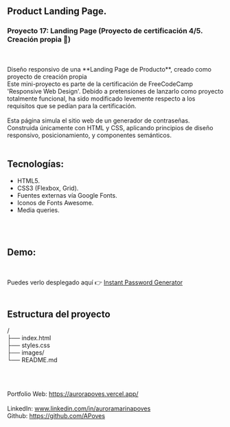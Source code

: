 ## Product Landing Page.
### Proyecto 17: Landing Page (Proyecto de certificación 4/5. Creación propia 🎯)
<br>
<br>
Diseño responsivo de una **Landing Page de Producto**, creado como proyecto de creación propia
<br>
Este mini-proyecto es parte de la certificación de FreeCodeCamp 'Responsive Web Design'.
Debido a pretensiones de lanzarlo como proyecto totalmente funcional, ha sido modificado levemente respecto a los requisitos que se pedían para la certificación.

<br>
<br>
Esta página simula el sitio web de un generador de contraseñas.
<br>
Construida únicamente con HTML y CSS, aplicando principios de diseño responsivo, posicionamiento, y componentes semánticos.
<br>
<br>

## Tecnologías:
- HTML5.
- CSS3 (Flexbox, Grid).
- Fuentes externas vía Google Fonts.
- Iconos de Fonts Awesome.
- Media queries.
<br>

<br>

## Demo:
<br>

Puedes verlo desplegado aquí 👉 [Instant Password Generator](https://instantpasswordgenerator.vercel.app/)  
<br>

## Estructura del proyecto
/
<br>
├── index.html
<br>
├── styles.css
<br>
├── images/
<br>
└── README.md

<br>
<br>

Portfolio Web: https://aurorapoves.vercel.app/
<br>
<br>
LinkedIn: www.linkedin.com/in/auroramarinapoves
<br>
Github: https://github.com/APoves
